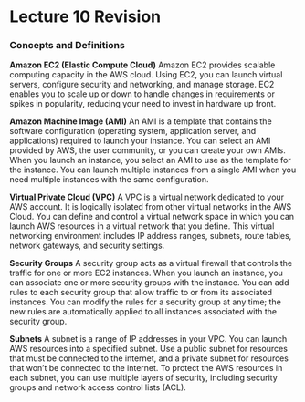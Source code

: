 # Lecture 10 Revision

### Concepts and Definitions


**Amazon EC2 (Elastic Compute Cloud)** Amazon EC2 provides scalable computing capacity in the AWS cloud. Using EC2, you can launch virtual servers, configure security and networking, and manage storage. EC2 enables you to scale up or down to handle changes in requirements or spikes in popularity, reducing your need to invest in hardware up front.

**Amazon Machine Image (AMI)** An AMI is a template that contains the software configuration (operating system, application server, and applications) required to launch your instance. You can select an AMI provided by AWS, the user community, or you can create your own AMIs. When you launch an instance, you select an AMI to use as the template for the instance. You can launch multiple instances from a single AMI when you need multiple instances with the same configuration.

**Virtual Private Cloud (VPC)** A VPC is a virtual network dedicated to your AWS account. It is logically isolated from other virtual networks in the AWS Cloud. You can define and control a virtual network space in which you can launch AWS resources in a virtual network that you define. This virtual networking environment includes IP address ranges, subnets, route tables, network gateways, and security settings.

**Security Groups** A security group acts as a virtual firewall that controls the traffic for one or more EC2 instances. When you launch an instance, you can associate one or more security groups with the instance. You can add rules to each security group that allow traffic to or from its associated instances. You can modify the rules for a security group at any time; the new rules are automatically applied to all instances associated with the security group.

**Subnets** A subnet is a range of IP addresses in your VPC. You can launch AWS resources into a specified subnet. Use a public subnet for resources that must be connected to the internet, and a private subnet for resources that won’t be connected to the internet. To protect the AWS resources in each subnet, you can use multiple layers of security, including security groups and network access control lists (ACL).